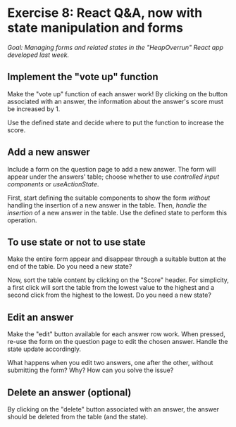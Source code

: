 # Exercise 8: React Q&A, now with state manipulation and forms

_Goal: Managing forms and related states in the "HeapOverrun" React app developed last week._

## Implement the "vote up" function

Make the "vote up" function of each answer work! By clicking on the button associated with an answer, the information about the answer's score must be increased by 1.

Use the defined state and decide where to put the function to increase the score.

## Add a new answer

Include a form on the question page to add a new answer. The form will appear under the answers' table; choose whether to use _controlled input components_ or _useActionState_.

First, start defining the suitable components to show the form _without_ handling the insertion of a new answer in the table. Then, _handle the insertion_ of a new answer in the table. Use the defined state to perform this operation.

## To use state or not to use state

Make the entire form appear and disappear through a suitable button at the end of the table. Do you need a new state?

Now, sort the table content by clicking on the "Score" header. For simplicity, a first click will sort the table from the lowest value to the highest and a second click from the highest to the lowest. Do you need a new state?

## Edit an answer

Make the "edit" button available for each answer row work. When pressed, re-use the form on the question page to edit the chosen answer. Handle the state update accordingly.

What happens when you edit two answers, one after the other, without submitting the form? Why? How can you solve the issue?

## Delete an answer (optional)

By clicking on the "delete" button associated with an answer, the answer should be deleted from the table (and the state).
